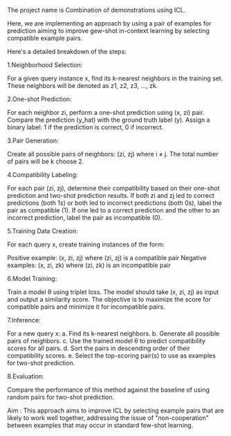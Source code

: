 The project name is Combination of demonstrations using ICL.

Here, we are implementing an approach by using a pair of examples for prediction aiming to improve gew-shot in-context learning by selecting compatible example pairs.

Here's a detailed breakdown of the steps:

1.Neighborhood Selection:

For a given query instance x, find its k-nearest neighbors in the training set.
These neighbors will be denoted as z1, z2, z3, ..., zk.

2.One-shot Prediction:

For each neighbor zi, perform a one-shot prediction using (x, zi) pair.
Compare the prediction (y_hat) with the ground truth label (y).
Assign a binary label: 1 if the prediction is correct, 0 if incorrect.

3.Pair Generation:

Create all possible pairs of neighbors: (zi, zj) where i ≠ j.
The total number of pairs will be k choose 2.

4.Compatibility Labeling:

For each pair (zi, zj), determine their compatibility based on their one-shot prediction and two-shot prediction results.
If both zi and zj led to correct predictions (both 1s) or both led to incorrect predictions (both 0s), label the pair as compatible (1).
If one led to a correct prediction and the other to an incorrect prediction, label the pair as incompatible (0).

5.Training Data Creation:

For each query x, create training instances of the form:

Positive example: (x, zi, zj) where (zi, zj) is a compatible pair
Negative examples: (x, zi, zk) where (zi, zk) is an incompatible pair

6.Model Training:

Train a model θ using triplet loss.
The model should take (x, zi, zj) as input and output a similarity score.
The objective is to maximize the score for compatible pairs and minimize it for incompatible pairs.

7.Inference:

For a new query x:
a. Find its k-nearest neighbors.
b. Generate all possible pairs of neighbors.
c. Use the trained model θ to predict compatibility scores for all pairs.
d. Sort the pairs in descending order of their compatibility scores.
e. Select the top-scoring pair(s) to use as examples for two-shot prediction.

8.Evaluation:

Compare the performance of this method against the baseline of using random pairs for two-shot prediction.

Aim : This approach aims to improve ICL by selecting example pairs that are likely to work well together, addressing the issue of "non-cooperation" between examples that may occur in standard few-shot learning.
